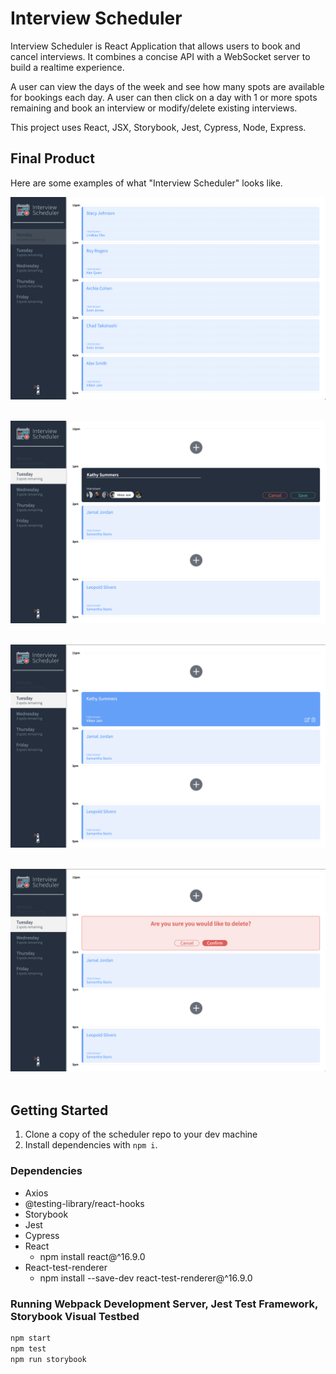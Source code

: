 # Interview Scheduler
Interview Scheduler is React Application that allows users to book and cancel interviews. It combines a concise API with a WebSocket server to build a realtime experience. 

A user can view the days of the week and see how many spots are available for bookings each day. A user can then click on a day with 1 or more spots remaining and book an interview or modify/delete existing interviews.
 
This project uses React, JSX, Storybook, Jest, Cypress, Node, Express.

## Final Product
Here are some examples of what "Interview Scheduler" looks like. 

<img alt="Full Day, No Spots Available" width="600" src="https://github.com/KatieHerda/scheduler/blob/master/docs/MondayNoSpots.png?raw=true"> <img/>

<img alt="Creating New Interview" width="600" src="https://github.com/KatieHerda/scheduler/blob/master/docs/SelectDayCreate.png?raw=true"> <img/>

<img alt="New Interview Booked" width="600" src="https://github.com/KatieHerda/scheduler/blob/master/docs/NewInterviewBooked.png?raw=true"> <img/>

<img alt="Delete Interview" width="600" src="https://github.com/KatieHerda/scheduler/blob/master/docs/DeleteInterview.png?raw=true"> <img/>

## Getting Started
 1. Clone a copy of the scheduler repo to your dev machine
 2. Install dependencies with `npm i`.

### Dependencies 
  - Axios
  - @testing-library/react-hooks
  - Storybook
  - Jest
  - Cypress
  - React
     - npm install react@^16.9.0
  - React-test-renderer
      - npm install --save-dev react-test-renderer@^16.9.0



### Running Webpack Development Server, Jest Test Framework, Storybook Visual Testbed
```sh
npm start
npm test
npm run storybook
```
